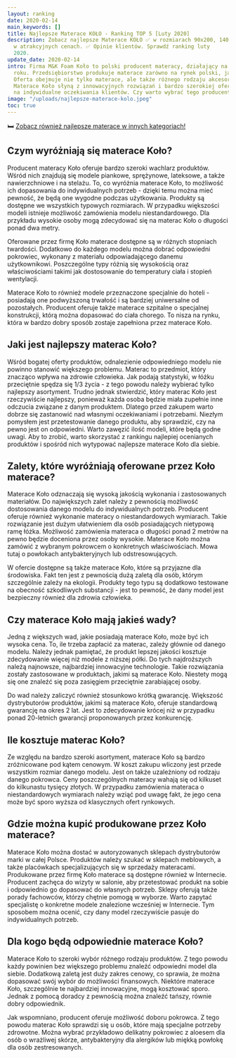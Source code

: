 ```yaml
---
layout: ranking
date: 2020-02-14
main_keywords: []
title: Najlepsze Materace KOŁO - Ranking TOP 5 [Luty 2020]
description: Zobacz najlepsze Materace KOŁO ✅ w rozmiarach 90x200, 140x200, 160x200
  w atrakcyjnych cenach. ✅ Opinie klientów. Sprawdź ranking luty
  2020.
update_date: 2020-02-14
intro: Firma M&K Foam Koło to polski producent materacy, działający na rynku od 1992
  roku. Przedsiębiorstwo produkuje materace zarówno na rynek polski, jak i europejski.
  Oferta obejmuje nie tylko materace, ale także różnego rodzaju akcesoria do nich.
  Materace Koło słyną z innowacyjnych rozwiązań i bardzo szerokiej oferty ukierunkowanej
  na indywidualne oczekiwania klientów. Czy warto wybrać tego producenta?
image: "/uploads/najlepsze-materace-kolo.jpeg"
toc: true
---
```

🛏️ [Zobacz również najlepsze materace w innych kategoriach!](/pl/recenzje/najlepsze-materace.html)

## Czym wyróżniają się materace Koło?

Producent materacy Koło oferuje bardzo szeroki wachlarz produktów. Wśród nich znajdują się modele piankowe, sprężynowe, lateksowe, a także nawierzchniowe i na stelażu. To, co wyróżnia materace Koło, to możliwość ich dopasowania do indywidualnych potrzeb - dzięki temu można mieć pewność, że będą one wygodne podczas użytkowania. Produkty są dostępne we wszystkich typowych rozmiarach. W przypadku większości modeli istnieje możliwość zamówienia modelu niestandardowego. Dla przykładu wysokie osoby mogą zdecydować się na materac Koło o długości ponad dwa metry.

Oferowane przez firmę Koło materace dostępne są w różnych stopniach twardości. Dodatkowo do każdego modelu można dobrać odpowiedni pokrowiec, wykonany z materiału odpowiadającego danemu użytkownikowi. Poszczególne typy różnią się wysokością oraz właściwościami takimi jak dostosowanie do temperatury ciała i stopień wentylacji.

Materace Koło to również modele przeznaczone specjalnie do hoteli - posiadają one podwyższoną trwałość i są bardziej uniwersalne od pozostałych. Producent oferuje także materace szpitalne o specjalnej konstrukcji, którą można dopasować do ciała chorego. To nisza na rynku, która w bardzo dobry sposób zostaje zapełniona przez materace Koło.

## Jaki jest najlepszy materac Koło?

Wśród bogatej oferty produktów, odnalezienie odpowiedniego modelu nie powinno stanowić większego problemu. Materac to przedmiot, który znacząco wpływa na zdrowie człowieka. Jak podają statystyki, w łóżku przeciętnie spędza się 1/3 życia - z tego powodu należy wybierać tylko najlepszy asortyment. Trudno jednak stwierdzić, który materac Koło jest rzeczywiście najlepszy, ponieważ każda osoba będzie miała zupełnie inne odczucia związane z danym produktem. Dlatego przed zakupem warto dobrze się zastanowić nad własnymi oczekiwaniami i potrzebami. Niezłym pomysłem jest przetestowanie danego produktu, aby sprawdzić, czy na pewno jest on odpowiedni. Warto zawęzić ilość modeli, które będą godne uwagi. Aby to zrobić, warto skorzystać z rankingu najlepiej ocenianych produktów i spośród nich wytypować najlepsze materace Koło dla siebie.

## Zalety, które wyróżniają oferowane przez Koło materace?

Materace Koło odznaczają się wysoką jakością wykonania i zastosowanych materiałów. Do największych zalet należy z pewnością możliwość dostosowania danego modelu do indywidualnych potrzeb. Producent oferuje również wykonanie materacy o niestandardowych wymiarach. Takie rozwiązanie jest dużym ułatwieniem dla osób posiadających nietypową ramę łóżka. Możliwość zamówienia materaca o długości ponad 2 metrów na pewno będzie doceniona przez osoby wysokie. Materace Koło można zamówić z wybranym pokrowcem o konkretnych właściwościach. Mowa tutaj o powłokach antybakteryjnych lub odstresowujących.

W ofercie dostępne są także materace Koło, które są przyjazne dla środowiska. Fakt ten jest z pewnością dużą zaletą dla osób, którym szczególnie zależy na ekologii. Produkty tego typu są dodatkowo testowane na obecność szkodliwych substancji - jest to pewność, że dany model jest bezpieczny również dla zdrowia człowieka.

## Czy materace Koło mają jakieś wady?

Jedną z większych wad, jakie posiadają materace Koło, może być ich wysoka cena. To, ile trzeba zapłacić za materac, zależy głównie od danego modelu. Należy jednak pamiętać, że produkt lepszej jakości kosztuje zdecydowanie więcej niż modele z niższej półki. Do tych najdroższych należą najnowsze, najbardziej innowacyjne technologie. Takie rozwiązania zostały zastosowane w produktach, jakimi są materace Koło. Niestety mogą się one znaleźć się poza zasięgiem przeciętnie zarabiającej osoby.

Do wad należy zaliczyć również stosunkowo krótką gwarancję. Większość dystrybutorów produktów, jakimi są materace Koło, oferuje standardową gwarancję na okres 2 lat. Jest to zdecydowanie krócej niż w przypadku ponad 20-letnich gwarancji proponowanych przez konkurencję.

## Ile kosztuje materac Koło?

Ze względu na bardzo szeroki asortyment, materace Koło są bardzo zróżnicowane pod kątem cenowym. W koszt zakupu wliczony jest przede wszystkim rozmiar danego modelu. Jest on także uzależniony od rodzaju danego pokrowca. Ceny poszczególnych materacy wahają się od kilkuset do kilkunastu tysięcy złotych. W przypadku zamówienia materaca o niestandardowych wymiarach należy wziąć pod uwagę fakt, że jego cena może być sporo wyższa od klasycznych ofert rynkowych.

## Gdzie można kupić produkowane przez Koło materace?

Materace Koło można dostać w autoryzowanych sklepach dystrybutorów marki w całej Polsce. Produktów należy szukać w sklepach meblowych, a także placówkach specjalizujących się w sprzedaży materacami. Produkowane przez firmę Koło materace są dostępne również w Internecie. Producent zachęca do wizyty w salonie, aby przetestować produkt na sobie i odpowiednio go dopasować do własnych potrzeb. Sklepy oferują także porady fachowców, którzy chętnie pomogą w wyborze. Warto zapytać specjalistę o konkretne modele znalezione wcześniej w Internecie. Tym sposobem można ocenić, czy dany model rzeczywiście pasuje do indywidualnych potrzeb.

## Dla kogo będą odpowiednie materace Koło?

Materace Koło to szeroki wybór różnego rodzaju produktów. Z tego powodu każdy powinien bez większego problemu znaleźć odpowiedni model dla siebie. Dodatkową zaletą jest duży zakres cenowy, co sprawia, że można dopasować swój wybór do możliwości finansowych. Niektóre materace Koło, szczególnie te najbardziej innowacyjne, mogą kosztować sporo. Jednak z pomocą doradcy z pewnością można znaleźć tańszy, równie dobry odpowiednik.

Jak wspomniano, producent oferuje możliwość doboru pokrowca. Z tego powodu materac Koło sprawdzi się u osób, które mają specjalne potrzeby zdrowotne. Można wybrać przykładowo delikatny pokrowiec z aloesem dla osób o wrażliwej skórze, antybakteryjny dla alergików lub miękką powłokę dla osób zestresowanych.
